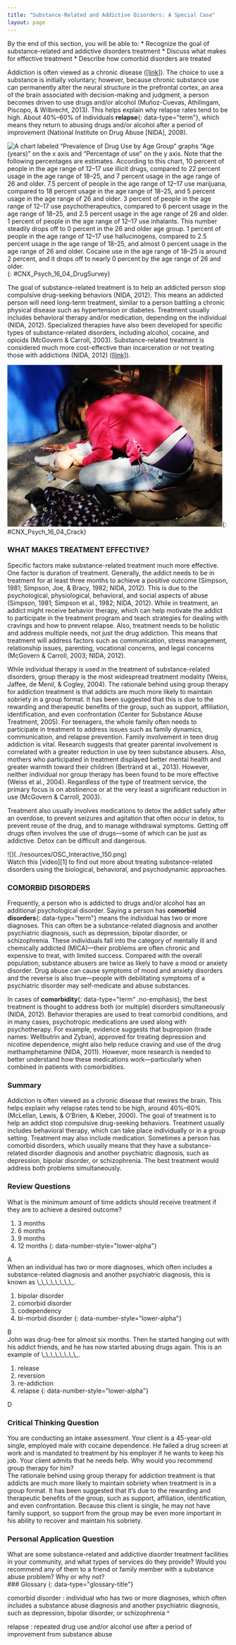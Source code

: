 ```yaml
---
title: "Substance-Related and Addictive Disorders: A Special Case"
layout: page
---
```



<div data-type="abstract" markdown="1">
By the end of this section, you will be able to:
* Recognize the goal of substance-related and addictive disorders treatment
* Discuss what makes for effective treatment
* Describe how comorbid disorders are treated

</div>

Addiction is often viewed as a chronic disease ([\[link\]](#CNX_Psych_16_04_DrugSurvey)). The choice to use a substance is initially voluntary; however, because chronic substance use can permanently alter the neural structure in the prefrontal cortex, an area of the brain associated with decision-making and judgment, a person becomes driven to use drugs and/or alcohol (Muñoz-Cuevas, Athilingam, Piscopo, &amp; Wilbrecht, 2013). This helps explain why relapse rates tend to be high. About 40%–60% of individuals **relapse**{: data-type="term"}, which means they return to abusing drugs and/or alcohol after a period of improvement (National Institute on Drug Abuse \[NIDA\], 2008).

 ![A chart labeled &#x201C;Prevalence of Drug Use by Age Group&#x201D; graphs &#x201C;Age (years)&#x201D; on the x axis and &#x201C;Percentage of use&#x201D; on the y axis. Note that the following percentages are estimates. According to this chart, 10 percent of people in the age range of 12&#x2013;17 use illicit drugs, compared to 22 percent usage in the age range of 18&#x2013;25, and 7 percent usage in the age range of 26 and older. 7.5 percent of people in the age range of 12&#x2013;17 use marijuana, compared to 18 percent usage in the age range of 18&#x2013;25, and 5 percent usage in the age range of 26 and older. 3 percent of people in the age range of 12&#x2013;17 use psychotherapeutics, compared to 6 percent usage in the age range of 18&#x2013;25, and 2.5 percent usage in the age range of 26 and older. 1 percent of people in the age range of 12&#x2013;17 use inhalants. This number steadily drops off to 0 percent in the 26 and older age group. 1 percent of people in the age range of 12&#x2013;17 use hallucinogens, compared to 2.5 percent usage in the age range of 18&#x2013;25, and almost 0 percent usage in the age range of 26 and older. Cocaine use in the age range of 18&#x2013;25 is around 2 percent, and it drops off to nearly 0 percent by the age range of 26 and older.](../resources/CNX_Psych_16_04_DrugSurvey.jpg "The National Survey on Drug Use and Health shows trends in prevalence of various drugs for ages 12&#x2013;17, 18&#x2013;25, and 26 or older."){: #CNX_Psych_16_04_DrugSurvey}

The goal of substance-related treatment is to help an addicted person stop compulsive drug-seeking behaviors (NIDA, 2012). This means an addicted person will need long-term treatment, similar to a person battling a chronic physical disease such as hypertension or diabetes. Treatment usually includes behavioral therapy and/or medication, depending on the individual (NIDA, 2012). Specialized therapies have also been developed for specific types of substance-related disorders, including alcohol, cocaine, and opioids (McGovern &amp; Carroll, 2003). Substance-related treatment is considered much more cost-effective than incarceration or not treating those with addictions (NIDA, 2012) ([\[link\]](#CNX_Psych_16_04_Crack)).

 ![A photograph shows a person injecting heroin intravenously with a hypodermic needle into her ankle.](../resources/CNX_Psych_16_04_Crack.jpg "Substance use and abuse costs the United States over $600 billion a year (NIDA, 2012). This addict is using heroin. (credit: &quot;jellymc - urbansnaps&quot;/Flickr)"){: #CNX_Psych_16_04_Crack}

### WHAT MAKES TREATMENT EFFECTIVE?

Specific factors make substance-related treatment much more effective. One factor is duration of treatment. Generally, the addict needs to be in treatment for at least three months to achieve a positive outcome (Simpson, 1981; Simpson, Joe, &amp; Bracy, 1982; NIDA, 2012). This is due to the psychological, physiological, behavioral, and social aspects of abuse (Simpson, 1981; Simpson et al., 1982; NIDA, 2012). While in treatment, an addict might receive behavior therapy, which can help motivate the addict to participate in the treatment program and teach strategies for dealing with cravings and how to prevent relapse. Also, treatment needs to be holistic and address multiple needs, not just the drug addiction. This means that treatment will address factors such as communication, stress management, relationship issues, parenting, vocational concerns, and legal concerns (McGovern &amp; Carroll, 2003; NIDA, 2012).

While individual therapy is used in the treatment of substance-related disorders, group therapy is the most widespread treatment modality (Weiss, Jaffee, de Menil, &amp; Cogley, 2004). The rationale behind using group therapy for addiction treatment is that addicts are much more likely to maintain sobriety in a group format. It has been suggested that this is due to the rewarding and therapeutic benefits of the group, such as support, affiliation, identification, and even confrontation (Center for Substance Abuse Treatment, 2005). For teenagers, the whole family often needs to participate in treatment to address issues such as family dynamics, communication, and relapse prevention. Family involvement in teen drug addiction is vital. Research suggests that greater parental involvement is correlated with a greater reduction in use by teen substance abusers. Also, mothers who participated in treatment displayed better mental health and greater warmth toward their children (Bertrand et al., 2013). However, neither individual nor group therapy has been found to be more effective (Weiss et al., 2004). Regardless of the type of treatment service, the primary focus is on abstinence or at the very least a significant reduction in use (McGovern &amp; Carroll, 2003).

Treatment also usually involves medications to detox the addict safely after an overdose, to prevent seizures and agitation that often occur in detox, to prevent reuse of the drug, and to manage withdrawal symptoms. Getting off drugs often involves the use of drugs—some of which can be just as addictive. Detox can be difficult and dangerous.

<div data-type="note" data-has-label="true" class="psychology link-to-learning" data-label="Link to Learning" markdown="1">
<div data-type="media" id="eip-idm118785904" data-alt="">
![](../resources/OSC_Interactive_150.png)
</div>
Watch this [video][1] to find out more about treating substance-related disorders using the biological, behavioral, and psychodynamic approaches.

</div>

### COMORBID DISORDERS

Frequently, a person who is addicted to drugs and/or alcohol has an additional psychological disorder. Saying a person has **comorbid disorders**{: data-type="term"} means the individual has two or more diagnoses. This can often be a substance-related diagnosis and another psychiatric diagnosis, such as depression, bipolar disorder, or schizophrenia. These individuals fall into the category of mentally ill and chemically addicted (MICA)—their problems are often chronic and expensive to treat, with limited success. Compared with the overall population, substance abusers are twice as likely to have a mood or anxiety disorder. Drug abuse can cause symptoms of mood and anxiety disorders and the reverse is also true—people with debilitating symptoms of a psychiatric disorder may self-medicate and abuse substances.

In cases of **comorbidity**{: data-type="term" .no-emphasis}, the best treatment is thought to address both (or multiple) disorders simultaneously (NIDA, 2012). Behavior therapies are used to treat comorbid conditions, and in many cases, psychotropic medications are used along with psychotherapy. For example, evidence suggests that bupropion (trade names: Wellbutrin and Zyban), approved for treating depression and nicotine dependence, might also help reduce craving and use of the drug methamphetamine (NIDA, 2011). However, more research is needed to better understand how these medications work—particularly when combined in patients with comorbidities.

### Summary

Addiction is often viewed as a chronic disease that rewires the brain. This helps explain why relapse rates tend to be high, around 40%–60% (McLellan, Lewis, &amp; O’Brien, &amp; Kleber, 2000). The goal of treatment is to help an addict stop compulsive drug-seeking behaviors. Treatment usually includes behavioral therapy, which can take place individually or in a group setting. Treatment may also include medication. Sometimes a person has comorbid disorders, which usually means that they have a substance-related disorder diagnosis and another psychiatric diagnosis, such as depression, bipolar disorder, or schizophrenia. The best treatment would address both problems simultaneously.

### Review Questions

<div data-type="exercise">
<div data-type="problem" markdown="1">
What is the minimum amount of time addicts should receive treatment if they are to achieve a desired outcome?

1.  3 months
2.  6 months
3.  9 months
4.  12 months
{: data-number-style="lower-alpha"}

</div>
<div data-type="solution" markdown="1">
A

</div>
</div>

<div data-type="exercise">
<div data-type="problem" markdown="1">
When an individual has two or more diagnoses, which often includes a substance-related diagnosis and another psychiatric diagnosis, this is known as \_\_\_\_\_\_\_\_.

1.  bipolar disorder
2.  comorbid disorder
3.  codependency
4.  bi-morbid disorder
{: data-number-style="lower-alpha"}

</div>
<div data-type="solution" markdown="1">
B

</div>
</div>

<div data-type="exercise">
<div data-type="problem" markdown="1">
John was drug-free for almost six months. Then he started hanging out with his addict friends, and he has now started abusing drugs again. This is an example of \_\_\_\_\_\_\_\_.

1.  release
2.  reversion
3.  re-addiction
4.  relapse
{: data-number-style="lower-alpha"}

</div>
<div data-type="solution" markdown="1">
D

</div>
</div>

### Critical Thinking Question

<div data-type="exercise">
<div data-type="problem" markdown="1">
You are conducting an intake assessment. Your client is a 45-year-old single, employed male with cocaine dependence. He failed a drug screen at work and is mandated to treatment by his employer if he wants to keep his job. Your client admits that he needs help. Why would you recommend group therapy for him?

</div>
<div data-type="solution" markdown="1">
The rationale behind using group therapy for addiction treatment is that addicts are much more likely to maintain sobriety when treatment is in a group format. It has been suggested that it’s due to the rewarding and therapeutic benefits of the group, such as support, affiliation, identification, and even confrontation. Because this client is single, he may not have family support, so support from the group may be even more important in his ability to recover and maintain his sobriety.

</div>
</div>

### Personal Application Question

<div data-type="exercise">
<div data-type="problem" markdown="1">
What are some substance-related and addictive disorder treatment facilities in your community, and what types of services do they provide? Would you recommend any of them to a friend or family member with a substance abuse problem? Why or why not?

</div>
</div>

<div data-type="glossary" markdown="1">
### Glossary
{: data-type="glossary-title"}

comorbid disorder
: individual who has two or more diagnoses, which often includes a substance abuse diagnosis and another psychiatric diagnosis, such as depression, bipolar disorder, or schizophrenia
^

relapse
: repeated drug use and/or alcohol use after a period of improvement from substance abuse

</div>



[1]: http://openstaxcollege.org/l/subdisorder
